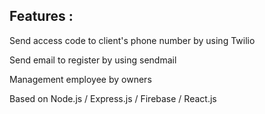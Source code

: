 ## Features :

Send access code to client's phone number by using Twilio

Send email to register by using sendmail

Management employee by owners

Based on Node.js / Express.js / Firebase / React.js 
